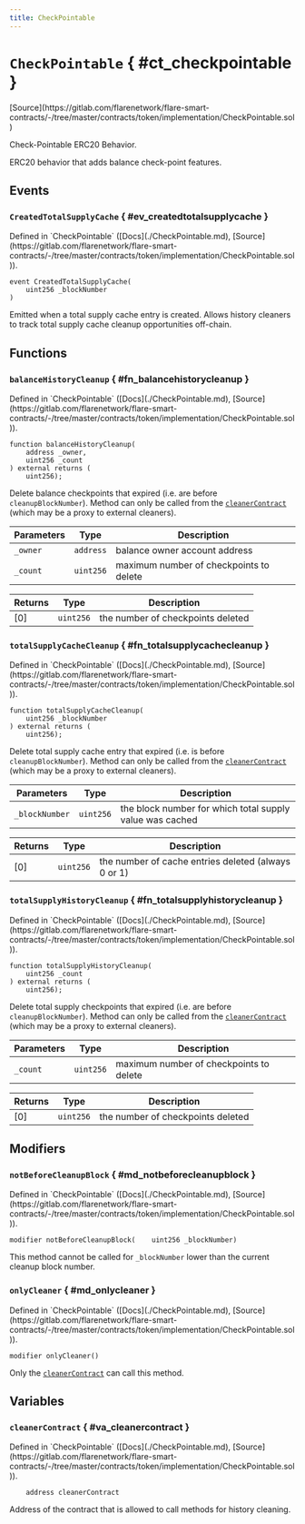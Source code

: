 ```yaml
---
title: CheckPointable
---
```


<!-- This is an autogenerated file. Do not edit! -->

# `CheckPointable` { #ct_checkpointable }

<div class="api-node-source" markdown>
[Source](https://gitlab.com/flarenetwork/flare-smart-contracts/-/tree/master/contracts/token/implementation/CheckPointable.sol)
</div>

<div class="api-node-internal" markdown>

Check-Pointable ERC20 Behavior.

ERC20 behavior that adds balance check-point features.

</div>

<div class="api-node-type" markdown>

## Events

<div class="api-node" markdown>

### `CreatedTotalSupplyCache` { #ev_createdtotalsupplycache }

<div class="api-node-source" markdown>
Defined in `CheckPointable` ([Docs](./CheckPointable.md), [Source](https://gitlab.com/flarenetwork/flare-smart-contracts/-/tree/master/contracts/token/implementation/CheckPointable.sol)).
</div>

<div class="api-node-internal" markdown>

```solidity
event CreatedTotalSupplyCache(
    uint256 _blockNumber
)
```

Emitted when a total supply cache entry is created.
Allows history cleaners to track total supply cache cleanup opportunities off-chain.

</div>
</div>

</div>

<div class="api-node-type" markdown>

## Functions

<div class="api-node" markdown>

### `balanceHistoryCleanup` { #fn_balancehistorycleanup }

<div class="api-node-source" markdown>
Defined in `CheckPointable` ([Docs](./CheckPointable.md), [Source](https://gitlab.com/flarenetwork/flare-smart-contracts/-/tree/master/contracts/token/implementation/CheckPointable.sol)).
</div>

<div class="api-node-internal" markdown>

```solidity
function balanceHistoryCleanup(
    address _owner,
    uint256 _count
) external returns (
    uint256);
```

Delete balance checkpoints that expired (i.e. are before `cleanupBlockNumber`).
Method can only be called from the [`cleanerContract`](#va_cleanercontract) (which may be a proxy to external cleaners).

| Parameters | Type | Description |
| ---------- | ---- | ----------- |
| `_owner` | `address` | balance owner account address |
| `_count` | `uint256` | maximum number of checkpoints to delete |

| Returns | Type | Description |
| ------- | ---- | ----------- |
| [0] | `uint256` | the number of checkpoints deleted |
</div>
</div>

<div class="api-node" markdown>

### `totalSupplyCacheCleanup` { #fn_totalsupplycachecleanup }

<div class="api-node-source" markdown>
Defined in `CheckPointable` ([Docs](./CheckPointable.md), [Source](https://gitlab.com/flarenetwork/flare-smart-contracts/-/tree/master/contracts/token/implementation/CheckPointable.sol)).
</div>

<div class="api-node-internal" markdown>

```solidity
function totalSupplyCacheCleanup(
    uint256 _blockNumber
) external returns (
    uint256);
```

Delete total supply cache entry that expired (i.e. is before `cleanupBlockNumber`).
Method can only be called from the [`cleanerContract`](#va_cleanercontract) (which may be a proxy to external cleaners).

| Parameters | Type | Description |
| ---------- | ---- | ----------- |
| `_blockNumber` | `uint256` | the block number for which total supply value was cached |

| Returns | Type | Description |
| ------- | ---- | ----------- |
| [0] | `uint256` | the number of cache entries deleted (always 0 or 1) |
</div>
</div>

<div class="api-node" markdown>

### `totalSupplyHistoryCleanup` { #fn_totalsupplyhistorycleanup }

<div class="api-node-source" markdown>
Defined in `CheckPointable` ([Docs](./CheckPointable.md), [Source](https://gitlab.com/flarenetwork/flare-smart-contracts/-/tree/master/contracts/token/implementation/CheckPointable.sol)).
</div>

<div class="api-node-internal" markdown>

```solidity
function totalSupplyHistoryCleanup(
    uint256 _count
) external returns (
    uint256);
```

Delete total supply checkpoints that expired (i.e. are before `cleanupBlockNumber`).
Method can only be called from the [`cleanerContract`](#va_cleanercontract) (which may be a proxy to external cleaners).

| Parameters | Type | Description |
| ---------- | ---- | ----------- |
| `_count` | `uint256` | maximum number of checkpoints to delete |

| Returns | Type | Description |
| ------- | ---- | ----------- |
| [0] | `uint256` | the number of checkpoints deleted |
</div>
</div>

</div>

<div class="api-node-type" markdown>

## Modifiers

<div class="api-node" markdown>

### `notBeforeCleanupBlock` { #md_notbeforecleanupblock }

<div class="api-node-source" markdown>
Defined in `CheckPointable` ([Docs](./CheckPointable.md), [Source](https://gitlab.com/flarenetwork/flare-smart-contracts/-/tree/master/contracts/token/implementation/CheckPointable.sol)).
</div>

<div class="api-node-internal" markdown>

```solidity
modifier notBeforeCleanupBlock(    uint256 _blockNumber)
```

This method cannot be called for `_blockNumber` lower than the current cleanup block number.

</div>
</div>

<div class="api-node" markdown>

### `onlyCleaner` { #md_onlycleaner }

<div class="api-node-source" markdown>
Defined in `CheckPointable` ([Docs](./CheckPointable.md), [Source](https://gitlab.com/flarenetwork/flare-smart-contracts/-/tree/master/contracts/token/implementation/CheckPointable.sol)).
</div>

<div class="api-node-internal" markdown>

```solidity
modifier onlyCleaner()
```

Only the [`cleanerContract`](#va_cleanercontract) can call this method.

</div>
</div>

</div>

<div class="api-node-type" markdown>

## Variables

<div class="api-node" markdown>

### `cleanerContract` { #va_cleanercontract }

<div class="api-node-source" markdown>
Defined in `CheckPointable` ([Docs](./CheckPointable.md), [Source](https://gitlab.com/flarenetwork/flare-smart-contracts/-/tree/master/contracts/token/implementation/CheckPointable.sol)).
</div>

<div class="api-node-internal" markdown>

```solidity
    address cleanerContract
```

Address of the contract that is allowed to call methods for history cleaning.

</div>
</div>

</div>

